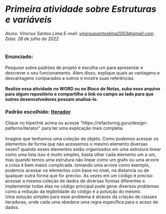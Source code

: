 # ***Primeira atividade sobre Estruturas e variáveis***
_Aluno: Vinícius Santos Lima  E-mail: viniciussantoslima2003@gmail.com<br>Data: 28 de julho de 2022_
#  

### Enunciado: 

Pesquise sobre padrões de projeto e escolha um para apresentar e descrever o seu funcionamento. Além disso, explique quais as vantagens e desvantagens comparados a outros e mostre suas referências.<br>
<br>
**Realize essa atividade no WORD ou no Bloco de Notas, suba esse arquivo para algum repositório e compartilhe o link no campo ao lado para que outros desenvolvedores possam analisá-lo.**

<h3>Padrão escolhido: <a href="https://refactoring.guru/design-patterns/iterator">Iterador</a></h3>
Clique no hiperlink acima ou acesse "https://refactoring.guru/design-patterns/iterator" para ter uma explicação mais completa.<br>
<br>
Imagine que tenhamos uma coleção de objeto. Como podemos acessar os elementos de forma que não acessemos o mesmo elemento diversas vezes? quando esses elementos estão organizados em uma estrutura linear como uma lista isso é muito simples, basta olhar cada elemento um a um, mas quando temos uma estrutura não linear como um grafo ou uma arvore a coisa é bem maios complicada. tomando uma arvore como exemplo, podemos acessar os elementos com base no nível, na distancia ou de qualquer outra forma que for preciso. As vezes em um código é preciso acessar a mesma coleção de dados de diversas formas diferentes e implementar todas elas no código principal pode gerar diversos problemas como a redução da legibilidade do código e a poluição do mesmo.<br>
Uma solução simples para esse problema é através da criação de classes iteradoras, onde cada uma obedece uma regra específica para o acsso de dados.
